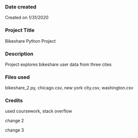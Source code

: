 ### Date created
Created on 1/31/2020

### Project Title
Bikeshare Python Project

### Description
Project explores bikeshare user data from three cites

### Files used
bikeshare_2.py, chicago.csv, new york city.csv, washington.csv

### Credits
used coursework, stack overflow

change 2

change 3

